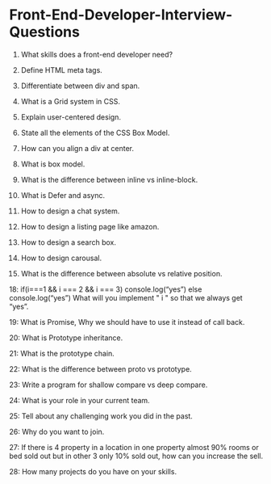 # Front-End-Developer-Interview-Questions
1. What skills does a front-end developer need?

2. Define HTML meta tags.

3. Differentiate between div and span.

4. What is a Grid system in CSS.

5. Explain user-centered design.

6. State all the elements of the CSS Box Model.

7. How can you align a div at center.

8. What is box model.

9. What is the difference between inline vs inline-block.

10. What is Defer and async.

11. How to design a chat system.

12. How to design a listing page like amazon.

13. How to design a search box.

14. How to design carousal.

15. What is the difference between absolute vs relative position.

18: if(i===1 && i === 2 && i === 3) console.log(“yes”) else console.log(“yes”) What will you implement " i " so that we always get “yes”.

19: What is Promise, Why we should have to use it instead of call back.

20: What is Prototype inheritance.

21: What is the prototype chain.

22: What is the difference between proto vs prototype.

23: Write a program for shallow compare vs deep compare.

24: What is your role in your current team.

25: Tell about any challenging work you did in the past.

26: Why do you want to join.

27: If there is 4 property in a location in one property almost 90% rooms or bed sold out but in other 3 only 10% sold out, how can you increase the sell.

28: How many projects do you have on your skills.
